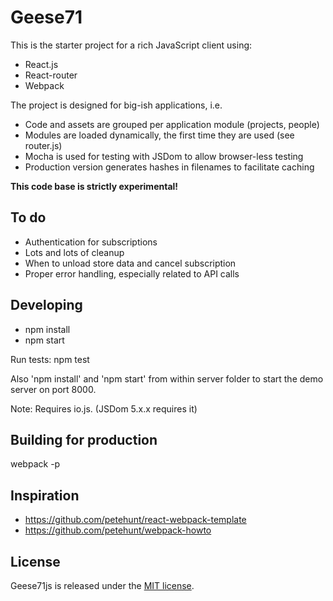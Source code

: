 # Geese71

This is the starter project for a rich JavaScript client using:

* React.js
* React-router
* Webpack

The project is designed for big-ish applications, i.e.

* Code and assets are grouped per application module (projects, people)
* Modules are loaded dynamically, the first time they are used (see router.js)
* Mocha is used for testing with JSDom to allow browser-less testing
* Production version generates hashes in filenames to facilitate caching

**This code base is strictly experimental!**

## To do

* Authentication for subscriptions
* Lots and lots of cleanup
* When to unload store data and cancel subscription
* Proper error handling, especially related to API calls

## Developing

* npm install
* npm start

Run tests: npm test

Also 'npm install' and 'npm start' from within server folder to start the demo server on port 8000.

Note: Requires io.js. (JSDom 5.x.x requires it)

## Building for production

webpack -p

## Inspiration

* https://github.com/petehunt/react-webpack-template
* https://github.com/petehunt/webpack-howto

## License

Geese71js is released under the [MIT license](http://opensource.org/licenses/MIT).